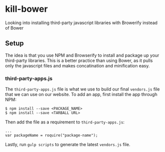 # kill-bower
Looking into installing third-party javascript libraries with Browerify instead of Bower

## Setup
The idea is that you use NPM and Browserify to install and package up your third-party libraries. This is a better practice than using Bower, as it pulls only the javascript files and makes concatination and minification easy.

### third-party-apps.js
The `third-party-apps.js` file is what we use to build our final `vendors.js` file that we can use on our website. To add an app, first install the app through NPM:

```
$ npm install --save <PACKAGE_NAME>
$ npm install --save <TARBALL URL>
```

Then add the file as a requirement to `third-party-apps.js`:

```
...
var packageName = roquire("package-name");
```

Lastly, run `gulp scripts` to generate the latest `vendors.js` file.
